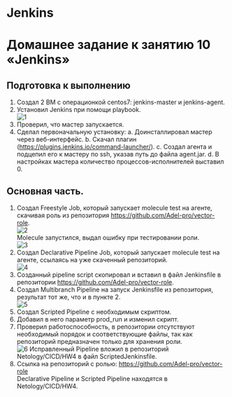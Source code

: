 # Jenkins
# Домашнее задание к занятию 10 «Jenkins»

## Подготовка к выполнению
  1. Создал 2 ВМ с операционкой centos7: jenkins-master и jenkins-agent.   
  2. Установил Jenkins при помощи playbook.  
     ![1](https://github.com/Adel-pro/Netology/assets/116494871/2eda0fe6-5672-41d6-ad52-c40b53d1ec9a)
  3. Проверил, что мастер запускается.
  4. Сделал первоначальную установку:
     а. Доинсталлировал мастер через веб-интерфейс.
     b. Скачал плагин (https://plugins.jenkins.io/command-launcher/).
     c. Создал агента и подцепил его к мастеру по ssh, указав путь до файла agent.jar.
     d. В настройках мастера количество процессов-исполнителей выставил 0.         
      
## Основная часть.
  1. Создал Freestyle Job, который запускает molecule test на агенте, скачивая роль из репозитория https://github.com/Adel-pro/vector-role.  
     ![2](https://github.com/Adel-pro/Netology/assets/116494871/b4994b04-902f-4839-8bc0-f4ebf58abf5a)  
     Molecule запустился, выдал ошибку при тестировании роли.  
     ![3](https://github.com/Adel-pro/Netology/assets/116494871/d7a19378-158c-4d57-8139-8b49966df657)
  2. Создал Declarative Pipeline Job, который запускает molecule test на агенте, ссылаясь на уже скаченный репозиторий.  
     ![4](https://github.com/Adel-pro/Netology/assets/116494871/037e2e92-40da-4205-88bd-f628eb700d81)
  3. Созданный pipeline script скопировал и вставил в файл Jenkinsfile в репозитории https://github.com/Adel-pro/vector-role.
  4. Создал Multibranch Pipeline на запуск Jenkinsfile из репозитория, результат тот же, что и в пункте 2.  
     ![5](https://github.com/Adel-pro/Netology/assets/116494871/5659505b-3066-432d-9de1-6f59098896c3)
  5. Создал Scripted Pipeline с необходимым скриптом.
  6. Добавил в него параметр prod_run и изменил скрипт.
  7. Проверил работоспособность, в репозитории отсутствуют необходимый порядок и соответствующие файлы, так как репозиторий предназначен только для хранения роли.  
     ![6](https://github.com/Adel-pro/Netology/assets/116494871/09687d43-5202-4845-9d3f-0c40b5b30697)
     Исправленный Pipeline вложил в репозиторий Netology/CICD/HW4 в файл ScriptedJenkinsfile.
  8. Ссылка на репозиторий с ролью: https://github.com/Adel-pro/vector-role  
     Declarative Pipeline и Scripted Pipeline находятся в Netology/CICD/HW4.


